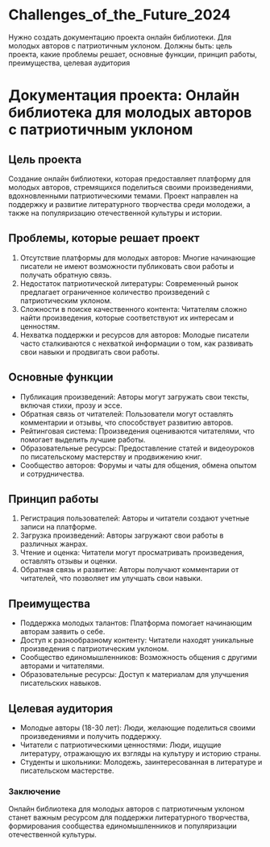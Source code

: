 # Challenges_of_the_Future_2024
Нужно создать документацию проекта онлайн библиотеки. Для молодых авторов с патриотичным уклоном. Должны быть: цель проекта,  какие проблемы решает, основные функции, принцип работы, преимущества, целевая аудитория

# Документация проекта: Онлайн библиотека для молодых авторов с патриотичным уклоном

## Цель проекта
Создание онлайн библиотеки, которая предоставляет платформу для молодых авторов, стремящихся поделиться своими произведениями, вдохновленными патриотическими темами. Проект направлен на поддержку и развитие литературного творчества среди молодежи, а также на популяризацию отечественной культуры и истории.

## Проблемы, которые решает проект
1. Отсутствие платформы для молодых авторов: Многие начинающие писатели не имеют возможности публиковать свои работы и получать обратную связь.
2. Недостаток патриотической литературы: Современный рынок предлагает ограниченное количество произведений с патриотическим уклоном.
3. Сложности в поиске качественного контента: Читателям сложно найти произведения, которые соответствуют их интересам и ценностям.
4. Нехватка поддержки и ресурсов для авторов: Молодые писатели часто сталкиваются с нехваткой информации о том, как развивать свои навыки и продвигать свои работы.

## Основные функции
- Публикация произведений: Авторы могут загружать свои тексты, включая стихи, прозу и эссе.
- Обратная связь от читателей: Пользователи могут оставлять комментарии и отзывы, что способствует развитию авторов.
- Рейтинговая система: Произведения оцениваются читателями, что помогает выделить лучшие работы.
- Образовательные ресурсы: Предоставление статей и видеоуроков по писательскому мастерству и продвижению книг.
- Сообщество авторов: Форумы и чаты для общения, обмена опытом и сотрудничества.

## Принцип работы
1. Регистрация пользователей: Авторы и читатели создают учетные записи на платформе.
2. Загрузка произведений: Авторы загружают свои работы в различных жанрах.
3. Чтение и оценка: Читатели могут просматривать произведения, оставлять отзывы и оценки.
4. Обратная связь и развитие: Авторы получают комментарии от читателей, что позволяет им улучшать свои навыки.

## Преимущества
- Поддержка молодых талантов: Платформа помогает начинающим авторам заявить о себе.
- Доступ к разнообразному контенту: Читатели находят уникальные произведения с патриотическим уклоном.
- Сообщество единомышленников: Возможность общения с другими авторами и читателями.
- Образовательные ресурсы: Доступ к материалам для улучшения писательских навыков.

## Целевая аудитория
- Молодые авторы (18-30 лет): Люди, желающие поделиться своими произведениями и получить поддержку.
- Читатели с патриотическими ценностями: Люди, ищущие литературу, отражающую их взгляды на культуру и историю страны.
- Студенты и школьники: Молодежь, заинтересованная в литературе и писательском мастерстве.

### Заключение
Онлайн библиотека для молодых авторов с патриотичным уклоном станет важным ресурсом для поддержки литературного творчества, формирования сообщества единомышленников и популяризации отечественной культуры.